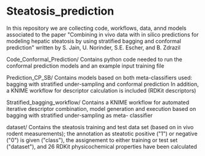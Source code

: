 # Steatosis_prediction

In this repository we are collecting code, workflows, data, annd models associated to the paper "Combining in vivo data with in silico predictions for modeling hepatic steatosis by using stratified bagging and conformal prediction" written by S. Jain, U. Norinder, S.E. Escher, and B. Zdrazil

Code_Conformal_Prediction/
  Contains python code needed to run the conformal prediction models and an example input training file
  
Prediction_CP_SB/
  Contains models based on both meta-classifiers used: bagging with stratified under-sampling and conformal prediction
  In addition, a KNIME workflow for descriptor calculation is included (RDKit descriptors)
  
Stratified_bagging_workflow/
  Contains a KNIME workflow for automated iterative descriptor combination, model generation and execution based on bagging with stratified under-sampling as meta-   classifier
 
dataset/
  Contains the steatosis training and test data set (based on in vivo rodent measurements); the annotation as steatotic positive ("1") or negative ("0") is given ("class"), the assignement to either training or test set ("dataset"), and 26 RDKit physicochemical properties have been calculated

